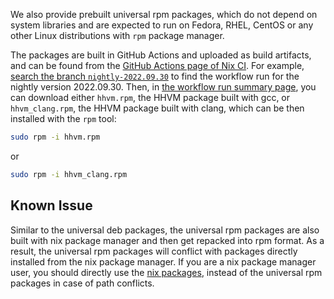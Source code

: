 We also provide prebuilt universal rpm packages, which do not depend on system libraries and are expected to run on Fedora, RHEL, CentOS or any other Linux distributions with `rpm` package manager.

The packages are built in GitHub Actions and uploaded as build artifacts, and can be found from the [GitHub Actions page of Nix CI](https://github.com/facebook/hhvm/actions/workflows/nix.yml). For example, [search the branch `nightly-2022.09.30`](https://github.com/facebook/hhvm/actions/workflows/nix.yml?query=branch%3Anightly-2022.09.30+event%3Apush) to find the workflow run for the nightly version 2022.09.30. Then, in [the workflow run summary page](https://github.com/facebook/hhvm/actions/runs/3155903519), you can download either `hhvm.rpm`, the HHVM package built with gcc, or `hhvm_clang.rpm`, the HHVM package built with clang, which can be then installed with the `rpm` tool:

``` bash
sudo rpm -i hhvm.rpm
```

or 

``` bash
sudo rpm -i hhvm_clang.rpm
```

## Known Issue

Similar to the universal deb packages, the universal rpm packages are also built with nix package manager and then get repacked into rpm format. As a result, the universal rpm packages will conflict with packages directly installed from the nix package manager. If you are a nix package manager user, you should directly use the [nix packages](./nix-packages.md), instead of the universal rpm packages in case of path conflicts.
